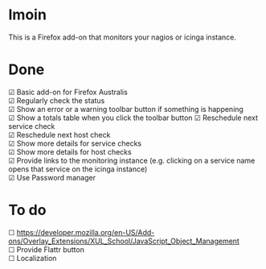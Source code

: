 Imoin
=====

This is a Firefox add-on that monitors your nagios or icinga instance.

Done
====

☑ Basic add-on for Firefox Australis  
☑ Regularly check the status  
☑ Show an error or a warning toolbar button if something is happening  
☑ Show a totals table when you click the toolbar button
☑ Reschedule next service check  
☑ Reschedule next host check  
☑ Show more details for service checks  
☑ Show more details for host checks  
☑ Provide links to the monitoring instance (e.g. clicking on a service name opens that service on the icinga instance)  
☑ Use Password manager

To do
=====

☐ https://developer.mozilla.org/en-US/Add-ons/Overlay_Extensions/XUL_School/JavaScript_Object_Management  
☐ Provide Flattr button  
☐ Localization  
